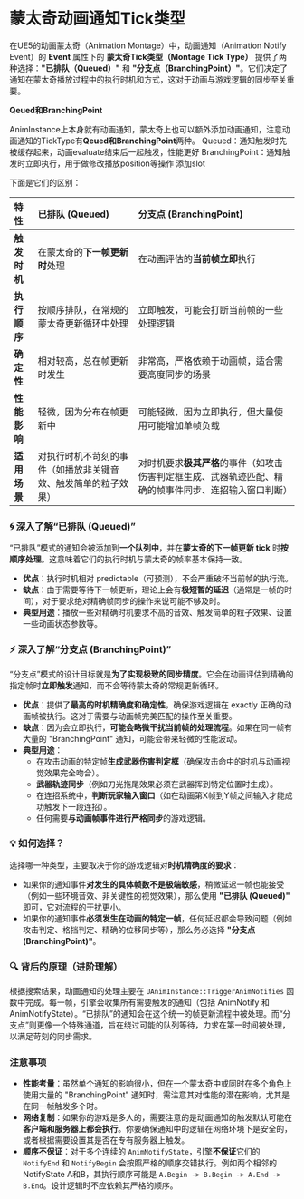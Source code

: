 # 蒙太奇动画通知Tick类型

在UE5的动画蒙太奇（Animation Montage）中，动画通知（Animation Notify Event）的 **Event** 属性下的 **蒙太奇Tick类型（Montage Tick Type）** 提供了两种选择：**"已排队（Queued）"** 和 **"分支点（BranchingPoint）"**。它们决定了通知在蒙太奇播放过程中的执行时机和方式，这对于动画与游戏逻辑的同步至关重要。

**Qeued和BranchingPoint**

AnimInstance上本身就有动画通知，蒙太奇上也可以额外添加动画通知，注意动画通知的TickType有**Qeued和BranchingPoint**两种。 Queued：通知触发时先被缓存起来，动画evaluate结束后一起触发，性能更好 BranchingPoint：通知触发时立即执行，用于做修改播放position等操作 添加slot

下面是它们的区别：

| 特性         | 已排队 (Queued)                                              | 分支点 (BranchingPoint)                                      |
| :----------- | :----------------------------------------------------------- | :----------------------------------------------------------- |
| **触发时机** | 在蒙太奇的**下一帧更新时**处理                               | 在动画评估的**当前帧立即**执行                               |
| **执行顺序** | 按顺序排队，在常规的蒙太奇更新循环中处理                     | 立即触发，可能会打断当前帧的一些处理逻辑                     |
| **确定性**   | 相对较高，总在帧更新时发生                                   | 非常高，严格依赖于动画帧，适合需要高度同步的场景             |
| **性能影响** | 轻微，因为分布在帧更新中                                     | 可能轻微，因为立即执行，但大量使用可能增加单帧负载           |
| **适用场景** | 对执行时机不苛刻的事件（如播放非关键音效、触发简单的粒子效果） | 对时机要求**极其严格**的事件（如攻击伤害判定框生成、武器轨迹匹配、精确的帧事件同步、连招输入窗口判断） |

### 🌀 深入了解“已排队 (Queued)”

“已排队”模式的通知会被添加到**一个队列中**，并在**蒙太奇的下一帧更新 tick** 时**按顺序处理**。这意味着它们的执行时机与蒙太奇的帧率基本保持一致。

*   **优点**：执行时机相对 predictable（可预测），不会严重破坏当前帧的执行流。
*   **缺点**：由于需要等待下一帧更新，理论上会有**极短暂的延迟**（通常是一帧的时间），对于要求绝对精确帧同步的操作来说可能不够及时。
*   **典型用途**：播放一些对精确时机要求不高的音效、触发简单的粒子效果、设置一些动画状态参数等。

### ⚡ 深入了解“分支点 (BranchingPoint)”

“分支点”模式的设计目标就是**为了实现极致的同步精度**。它会在动画评估到精确的指定帧时**立即触发**通知，而不会等待蒙太奇的常规更新循环。

*   **优点**：提供了**最高的时机精确度和确定性**，确保游戏逻辑在 exactly 正确的动画帧被执行。这对于需要与动画帧完美匹配的操作至关重要。
*   **缺点**：因为会立即执行，**可能会略微干扰当前帧的处理流程**。如果在同一帧有大量的 "BranchingPoint" 通知，可能会带来轻微的性能波动。
*   **典型用途**：
    *   在攻击动画的特定帧**生成武器伤害判定框**（确保攻击命中的时机与动画视觉效果完全吻合）。
    *   **武器轨迹同步**（例如刀光拖尾效果必须在武器挥到特定位置时生成）。
    *   在连招系统中，**判断玩家输入窗口**（如在动画第X帧到Y帧之间输入才能成功触发下一段连招）。
    *   任何需要**与动画帧事件进行严格同步**的游戏逻辑。

### 💡 如何选择？

选择哪一种类型，主要取决于你的游戏逻辑对**时机精确度的要求**：

*   如果你的通知事件**对发生的具体帧数不是极端敏感**，稍微延迟一帧也能接受（例如一些环境音效、非关键性的视觉效果），那么使用 **"已排队 (Queued)"** 即可，它对流程的干扰更小。
*   如果你的通知事件**必须发生在动画的特定一帧**，任何延迟都会导致问题（例如攻击判定、格挡判定、精确的位移同步等），那么务必选择 **"分支点 (BranchingPoint)"**。

### 🔍 背后的原理（进阶理解）

根据搜索结果，动画通知的处理主要在 `UAnimInstance::TriggerAnimNotifies` 函数中完成。每一帧，引擎会收集所有需要触发的通知（包括 AnimNotify 和 AnimNotifyState）。“已排队”的通知会在这个统一的帧更新流程中被处理。而“分支点”则更像一个特殊通道，旨在绕过可能的队列等待，力求在第一时间被处理，以满足苛刻的同步需求。

### 注意事项

*   **性能考量**：虽然单个通知的影响很小，但在一个蒙太奇中或同时在多个角色上使用大量的 "BranchingPoint" 通知时，需注意其对性能的潜在影响，尤其是在同一帧触发多个时。
*   **网络复制**：如果你的游戏是多人的，需要注意的是动画通知的触发默认可能在**客户端和服务器上都会执行**。你要确保通知中的逻辑在网络环境下是安全的，或者根据需要设置其是否在专有服务器上触发。
*   **顺序不保证**：对于多个连续的 `AnimNotifyState`，引擎**不保证**它们的 `NotifyEnd` 和 `NotifyBegin` 会按照严格的顺序交错执行。例如两个相邻的NotifyState A和B，其执行顺序可能是 `A.Begin -> B.Begin -> A.End -> B.End`。设计逻辑时不应依赖其严格的顺序。

